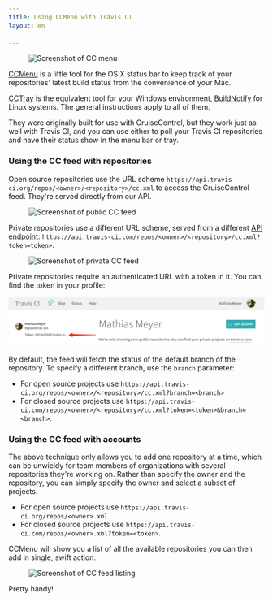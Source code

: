 ```yaml
---
title: Using CCMenu with Travis CI
layout: en

---
```


<figure class="small right">
  <img alt="Screenshot of CC menu" src="http://s3itch.paperplanes.de/Backstop_Menubar_20140305_155352_20140305_155425.jpg"/>
</figure>

[CCMenu](http://ccmenu.org/) is a little tool for the OS X status bar to keep track of your repositories' latest build status from the convenience of your Mac.

[CCTray](http://sourceforge.net/projects/ccnet/files/CruiseControl.NET%20Releases/CruiseControl.NET%201.8.4/) is the equivalent tool for your Windows environment, [BuildNotify](https://bitbucket.org/Anay/buildnotify/wiki/Home) for Linux systems. The general instructions apply to all of them.

They were originally built for use with CruiseControl, but they work just as well with Travis CI, and you can use either to poll your Travis CI repositories and have their status
show in the menu bar or tray.

### Using the CC feed with repositories

Open source repositories use the URL scheme `https://api.travis-ci.org/repos/<owner>/<repository>/cc.xml` to access the CruiseControl feed. They're served directly from our API.

<figure>
  <img alt="Screenshot of public CC feed" src="http://s3itch.paperplanes.de/Projects_20140305_165324_20140305_165329.jpg"/>
</figure>

Private repositories use a different URL scheme, served from a different [API endpoint](https://api.travis-ci.com): `https://api.travis-ci.com/repos/<owner>/<repository>/cc.xml?token=token>`.

<figure>
  <img alt="Screenshot of private CC feed" src="http://s3itch.paperplanes.de/Screenshot_20140305_165022_20140305_165032.jpg"/>
</figure>

Private repositories require an authenticated URL with a token in it. You can find the token in your profile:

![Travis CI user token](/images/user-token.png)

By default, the feed will fetch the status of the default branch of the repository. To specify a different branch, use the `branch` parameter:

- For open source projects use `https://api.travis-ci.org/repos/<owner>/<repository>/cc.xml?branch=<branch>`
- For closed source projects use `https://api.travis-ci.com/repos/<owner>/<repository>/cc.xml?token=<token>&branch=<branch>`.


### Using the CC feed with accounts

The above technique only allows you to add one repository at a time, which can be unwieldy for team members of organizations with several repositories they're working on. Rather than specify the owner and the repository, you can simply specify the owner and select a subset of projects.

- For open source projects use `https://api.travis-ci.org/repos/<owner>.xml`
- For closed source projects use `https://api.travis-ci.com/repos/<owner>.xml?token=<token>`.

CCMenu will show you a list of all the available repositories you can then add in single, swift action.

<figure>
  <img alt="Screenshot of CC feed listing" src="http://s3itch.paperplanes.de/Screenshot_20140305_164512_20140305_164517.jpg"/>
</figure>

Pretty handy!
